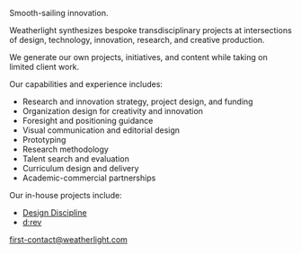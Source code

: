 <div class="container container-narrow py-5 mx-auto">

<div class="row mb-5" markdown="1">

<p class="lead">
Smooth-sailing innovation.
</p>

Weatherlight synthesizes bespoke transdisciplinary projects at intersections of design, technology, innovation, research, and creative production.

We generate our own projects, initiatives, and content while taking on limited client work.

</div><!-- .row -->

<div class="row mb-3 small" markdown="1">

Our capabilities and experience includes:

- Research and innovation strategy, project design, and funding
- Organization design for creativity and innovation
- Foresight and positioning guidance
- Visual communication and editorial design
- Prototyping
- Research methodology
- Talent search and evaluation
- Curriculum design and delivery
- Academic-commercial partnerships

</div><!-- .row -->


<div class="row mb-5" markdown="1">

Our in-house projects include:

- [Design Discipline](https://designdisciplin.io)
- [d:rev](https://drev.io)

</div><!-- .row -->

<div class="row mb-5 small" markdown="1">

[first-contact@weatherlight.com](mailto:first-contact@weatherlight.com)

</div><!-- .row -->

</div><!-- .container -->
